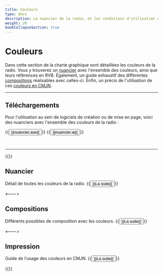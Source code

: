 ```yaml
---
title: Couleurs
type: docs
description: Le nuancier de la radio, et les conditions d'utilisation des couleurs.
weight: 20
bookCollapseSection: true
---
```


Couleurs
===========================================================================

Dans cette section de la charte graphique sont détaillées les couleurs de la radio. Vous y trouverez un <a href="/docs/graphisme/couleurs/nuancier">nuancier</a> avec l'ensemble des couleurs, ainsi que leurs références en RVB. Également, un guide exhaustif des différentes <a href="/docs/graphisme/couleurs/compositions">compositions</a> réalisables avec celles-ci. Enfin, un précis de l'utilisation de ces <a href="/docs/graphisme/couleurs/impression">couleurs en CMJN</a>.

****

Téléchargements
---------------------------------------------------------------------------

Pour l'utilisation au sein de logiciels de création ou de mise en page, voici des nuanciers avec l'ensemble des couleurs de la radio :

{{<button href="nuancier_r22.ase">}}nuancier.ase{{</button>}}
{{<button href="nuancier_r22.ai">}}nuancier.ai{{</button>}}

<br>

****

{{<columns>}}

## Nuancier
Détail de toutes les couleurs de la radio.
{{<button relref="docs/charte-graphique/couleurs/nuancier">}}La suite{{</button>}}

<--->

## Compositions
Différents possibles de composition avec les couleurs.
{{<button relref="docs/charte-graphique/couleurs/compositions">}}La suite{{</button>}}

<--->

## Impression
Guide de l’usage des couleurs en CMJN.
{{<button relref="docs/charte-graphique/couleurs/impression">}}La suite{{</button>}}

{{</columns>}}

